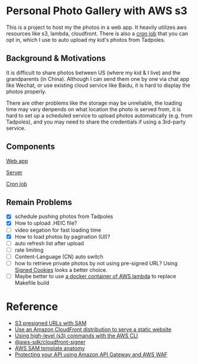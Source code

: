 # Personal Photo Gallery with AWS s3

This is a project to host my the photos in a web app. It heavily utilizes aws resources like s3, lambda, cloudfront. There is also a [cron job](/cronjob) that you can opt in, which I use to auto upload my kid's photos from Tadpoles.

## Background & Motivations

It is difficult to share photos between US (where my kid & I live) and the grandparents (in China). Although I can send them one by one via chat app like Wechat, or use existing cloud service like Baidu, it is hard to display the photos properly.

There are other problems like the storage may be unreliable, the loading time may vary denpends on what location the photo is served from, it is hard to set up a scheduled service to upload photos automatically (e.g. from Tadpoles), and you may need to share the credentials if using a 3rd-party service.

## Components

[Web app](/app)

[Server](/server/)

[Cron job](/cronjob)

## Remain Problems
- [x] schedule pushing photos from Tadpoles
- [x] How to upload .HEIC file?
- [ ] video segation for fast loading time
- [x] How to load photos by pagination (UI)?
- [ ] auto refresh list after upload
- [ ] rate limiting
- [ ] Content-Language (CN) auto switch
- [ ] how to retrieve private photos by not using pre-signed URL? Using [Signed Cookies](https://docs.aws.amazon.com/AmazonCloudFront/latest/DeveloperGuide/private-content-signed-cookies.html) looks a better choice.
- [ ] Maybe better to use [a docker container of AWS lambda](https://aws.amazon.com/blogs/compute/using-container-image-support-for-aws-lambda-with-aws-sam/) to replace Makefile build

# Reference
- [S3 presigned URLs with SAM](https://github.com/aws-samples/amazon-s3-presigned-urls-aws-sam)
- [Use an Amazon CloudFront distribution to serve a static website](https://docs.aws.amazon.com/Route53/latest/DeveloperGuide/getting-started-cloudfront-overview.html)
- [Using high-level (s3) commands with the AWS CLI](https://docs.aws.amazon.com/cli/latest/userguide/cli-services-s3-commands.html)
- [@aws-sdk/cloudfront-signer](https://github.com/aws/aws-sdk-js-v3/tree/main/packages/cloudfront-signer)
- [AWS SAM template anatomy](https://docs.aws.amazon.com/serverless-application-model/latest/developerguide/sam-specification-template-anatomy.html)
- [Protecting your API using Amazon API Gateway and AWS WAF](https://aws.amazon.com/blogs/compute/protecting-your-api-using-amazon-api-gateway-and-aws-waf-part-i/)